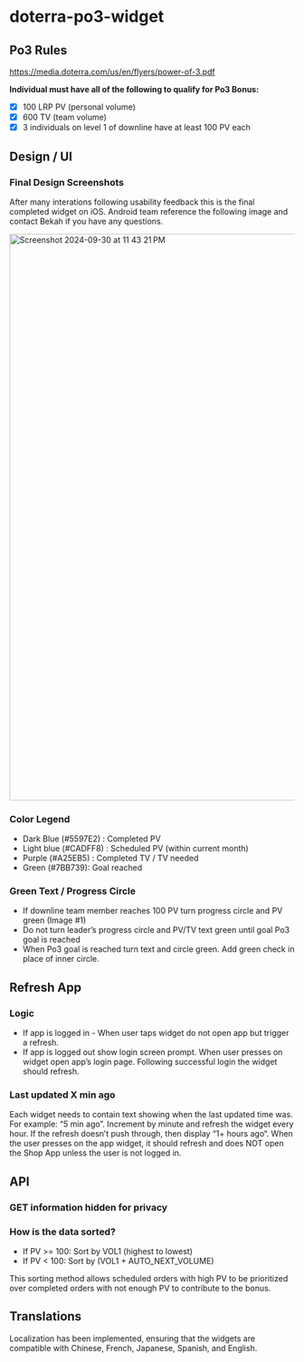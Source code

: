 # doterra-po3-widget

## Po3 Rules
https://media.doterra.com/us/en/flyers/power-of-3.pdf

__Individual must have all of the following to qualify for Po3 Bonus:__
- [x] 100 LRP PV (personal volume)
- [x] 600 TV (team volume)
- [x] 3 individuals on level 1 of downline have at least 100 PV each

## Design / UI
### Final Design Screenshots

After many interations following usability feedback this is the final completed widget on iOS. Android team reference the following image and contact Bekah if you have any questions. 

<img width="1001" alt="Screenshot 2024-09-30 at 11 43 21 PM" src="https://github.com/user-attachments/assets/908573c2-7ea5-45fd-ae2b-62e59bc47d03">

### Color Legend
* Dark Blue (#5597E2) : Completed PV 
* Light blue (#CADFF8) : Scheduled PV (within current month)
* Purple (#A25EB5) : Completed TV / TV needed
* Green (#7BB739): Goal reached 

### Green Text / Progress Circle
* If downline team member reaches 100 PV turn progress circle and PV green (Image #1)
* Do not turn leader’s progress circle and PV/TV text green until goal Po3 goal is reached 
* When Po3 goal is reached turn text and circle green. Add green check in place of inner circle. 

## Refresh App
### Logic 
* If app is logged in - When user taps widget do not open app but trigger a refresh.
* If app is logged out show login screen prompt. When user presses on widget open app’s login page. Following successful login the widget should refresh.
### Last updated X min ago
Each widget needs to contain text showing when the last updated time was. For example: “5 min ago”. Increment by minute and refresh the widget every hour. If the refresh doesn’t push through, then display “1+ hours ago“.  When the user presses on the app widget, it should refresh and does NOT open the Shop App unless the user is not logged in. 

## API
### GET information hidden for privacy
### How is the data sorted?
* If PV >= 100: Sort by VOL1 (highest to lowest)
* If PV < 100: Sort by (VOL1 + AUTO_NEXT_VOLUME)

This sorting method allows scheduled orders with high PV to be prioritized over completed orders with not enough PV to contribute to the bonus. 
## Translations 
Localization has been implemented, ensuring that the widgets are compatible with Chinese, French, Japanese, Spanish, and English.
